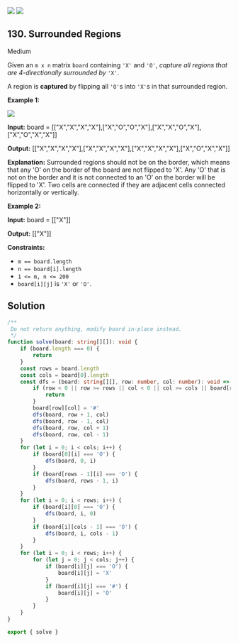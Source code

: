 [![](https://img.shields.io/github/stars/LeetCode-Top-Interview-150/LeetCode-Top-Interview-150?label=Stars&style=flat-square)](https://github.com/LeetCode-Top-Interview-150/LeetCode-Top-Interview-150)
[![](https://img.shields.io/github/forks/LeetCode-Top-Interview-150/LeetCode-Top-Interview-150?label=Fork%20me%20on%20GitHub%20&style=flat-square)](https://github.com/LeetCode-Top-Interview-150/LeetCode-Top-Interview-150/fork)

## 130\. Surrounded Regions

Medium

Given an `m x n` matrix `board` containing `'X'` and `'O'`, _capture all regions that are 4-directionally surrounded by_ `'X'`.

A region is **captured** by flipping all `'O'`s into `'X'`s in that surrounded region.

**Example 1:**

![](https://assets.leetcode.com/uploads/2021/02/19/xogrid.jpg)

**Input:** board = \[\["X","X","X","X"],["X","O","O","X"],["X","X","O","X"],["X","O","X","X"]]

**Output:** [["X","X","X","X"],["X","X","X","X"],["X","X","X","X"],["X","O","X","X"]]

**Explanation:** Surrounded regions should not be on the border, which means that any 'O' on the border of the board are not flipped to 'X'. Any 'O' that is not on the border and it is not connected to an 'O' on the border will be flipped to 'X'. Two cells are connected if they are adjacent cells connected horizontally or vertically. 

**Example 2:**

**Input:** board = \[\["X"]]

**Output:** [["X"]] 

**Constraints:**

*   `m == board.length`
*   `n == board[i].length`
*   `1 <= m, n <= 200`
*   `board[i][j]` is `'X'` or `'O'`.

## Solution

```typescript
/**
 Do not return anything, modify board in-place instead.
 */
function solve(board: string[][]): void {
    if (board.length === 0) {
        return
    }
    const rows = board.length
    const cols = board[0].length
    const dfs = (board: string[][], row: number, col: number): void => {
        if (row < 0 || row >= rows || col < 0 || col >= cols || board[row][col] !== 'O') {
            return
        }
        board[row][col] = '#'
        dfs(board, row + 1, col)
        dfs(board, row - 1, col)
        dfs(board, row, col + 1)
        dfs(board, row, col - 1)
    }
    for (let i = 0; i < cols; i++) {
        if (board[0][i] === 'O') {
            dfs(board, 0, i)
        }
        if (board[rows - 1][i] === 'O') {
            dfs(board, rows - 1, i)
        }
    }
    for (let i = 0; i < rows; i++) {
        if (board[i][0] === 'O') {
            dfs(board, i, 0)
        }
        if (board[i][cols - 1] === 'O') {
            dfs(board, i, cols - 1)
        }
    }
    for (let i = 0; i < rows; i++) {
        for (let j = 0; j < cols; j++) {
            if (board[i][j] === 'O') {
                board[i][j] = 'X'
            }
            if (board[i][j] === '#') {
                board[i][j] = 'O'
            }
        }
    }
}

export { solve }
```